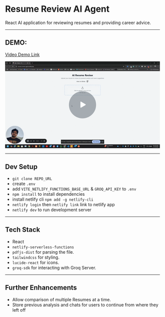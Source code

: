 # Resume Review AI Agent

 React AI application for reviewing resumes and providing career advice.

---

## DEMO: 
<a href="https://www.loom.com/share/4ad8fe34838d419b8695b0c3653cf28d?sid=c508949c-4ae1-4538-810d-0ab03dde9265" target="_blank"><p>Video Demo Link</p>
<img src="demo.gif" alt="Demo GIF">
</a>

---

## Dev Setup
- `git clone REPO_URL`
- create `.env`
- add `VITE_NETLIFY_FUNCTIONS_BASE_URL` & `GROQ_API_KEY` to `.env`
- `npm install` to install dependencies
- install netlify cli `npm add -g netlify-cli`
- `netlify login` then `netlify link` link to netlify app
- `netlify dev` to run development server

---

## Tech Stack
- React
- `netlify-serverless-functions`
- `pdfjs-dist` for parsing the file.
- `tailwindcss` for styling.
- `lucide-react` for icons.
- `groq-sdk` for interacting with Groq Server.


---

## Further Enhancements
- Allow comparison of multiple Resumes at a time.
- Store previous analysis and chats for users to continue from where they left off


